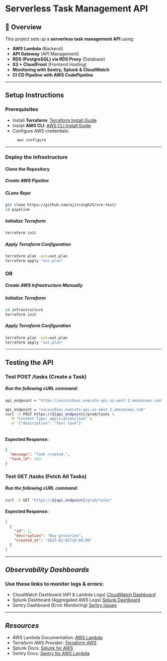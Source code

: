 # Serverless Task Management API

## 🚀 Overview
This project sets up a **serverless task management API** using:
- **AWS Lambda** (Backend)
- **API Gateway** (API Management)
- **RDS (PostgreSQL) via RDS Proxy** (Database)
- **S3 + CloudFront** (Frontend Hosting)
- **Monitoring with Sentry, Splunk & CloudWatch**
- **CI CD Pipeline with AWS CodePipeline**

---

## **Setup Instructions**
### **Prerequisites**
- Install **Terraform**: [Terraform Install Guide](https://developer.hashicorp.com/terraform/tutorials/aws-get-started/install-cli)
- Install **AWS CLI**: [AWS CLI Install Guide](https://aws.amazon.com/cli/)
- Configure AWS credentials:
  ```sh
    aws configure
  ```

---
###  **Deploy the Infrastructure**

#### Clone the Repository
##### Create AWS Pipeline
##### CLone Repo
``` sh
git clone https://github.com/ajitsingh25/sre-test/
cd pipeline
```
##### Initialize Terraform
``` sh
terraform init
```
##### Apply Terraform Configuration
``` sh
terraform plan -out=out.plan
terraform apply "out.plan"
```
### **OR** 
##### Create AWS Infrastructure Manually
##### Initialize Terraform
``` sh
cd infrastructure
terraform init
```
##### Apply Terraform Configuration
``` sh
terraform plan -out=out.plan
terraform apply "out.plan"
```
---

## **Testing the API**
### Test POST /tasks (Create a Task)
##### Run the following cURL command:

``` sh
api_endpoint = "https://wicxsz9iwc.execute-api.us-west-2.amazonaws.com"

api_endpoint = "wicxsz9iwc.execute-api.us-west-2.amazonaws.com"
curl -X POST https://${api_endpoint}/prod/tasks \
  -H "Content-Type: application/json" \
  -d '{"description": "Test task"}'
      
```
#### Expected Response:
``` json
{
  "message": "Task created.",
  "task_id": 123
}
```
###  Test GET /tasks (Fetch All Tasks)
##### Run the following cURL command:
``` sh
curl -X GET "https://${api_endpoint}/prod/tasks"
```
#### Expected Response:
``` json
[
  {
    "id": 1,
    "description": "Buy groceries",
    "created_at": "2025-02-02T10:00:00"
  }
]
```
---
## *Observability Dashboards*
### Use these links to monitor logs & errors:

- CloudWatch Dashboard (API & Lambda Logs) [CloudWatch Dashboard]()
- Splunk Dashboard (Aggregated AWS Logs) [Splunk Dashboard]()
- Sentry Dashboard (Error Monitoring) [Sentry Issues]()

---

## *Resources*
- AWS Lambda Documentation: [AWS Lambda]()
- Terraform AWS Provider: [Terraform AWS]()
- Splunk Docs: [Splunk for AWS]()
- Sentry Docs: [Sentry for AWS Lambda]()
